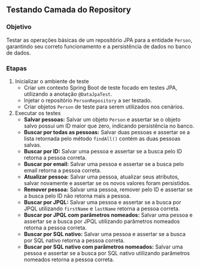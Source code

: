 ## Testando Camada do Repository

### Objetivo

Testar as operações básicas de um repositório JPA para a entidade `Person`, garantindo seu correto funcionamento e a
persistência de dados no banco de dados.

### Etapas

1. Inicializar o ambiente de teste
    * Criar um contexto Spring Boot de teste focado em testes JPA, utilizando a anotação `@DataJpaTest`.
    * Injetar o repositório `PersonRepository` a ser testado.
    * Criar objetos `Person` de teste para serem utilizados nos cenários.
2. Executar os testes
    * **Salvar pessoas:** Salvar um objeto `Person` e assertar se o objeto salvo possui um ID maior que zero, indicando
      persistência no banco.
    * **Buscar por todas as pessoas:** Salvar duas pessoas e assertar se a lista retornada pelo método `findAll()`
      contém as duas pessoas salvas.
    * **Buscar por ID:** Salvar uma pessoa e assertar se a busca pelo ID retorna a pessoa correta.
    * **Buscar por email:** Salvar uma pessoa e assertar se a busca pelo email retorna a pessoa correta.
    * **Atualizar pessoa:** Salvar uma pessoa, atualizar seus atributos, salvar novamente e assertar se os novos valores
      foram persistidos.
    * **Remover pessoa:** Salvar uma pessoa, remover pelo ID e assertar se a busca pelo ID não retorna mais a pessoa.
    * **Buscar por JPQL:** Salvar uma pessoa e assertar se a busca por JPQL utilizando `firstName` e `lastName` retorna
      a pessoa correta.
    * **Buscar por JPQL com parâmetros nomeados:** Salvar uma pessoa e assertar se a busca por JPQL utilizando
      parâmetros nomeados retorna a pessoa correta.
    * **Buscar por SQL nativo:** Salvar uma pessoa e assertar se a busca por SQL nativo retorna a pessoa correta.
    * **Buscar por SQL nativo com parâmetros nomeados:** Salvar uma pessoa e assertar se a busca por SQL nativo
      utilizando parâmetros nomeados retorna a pessoa correta.

